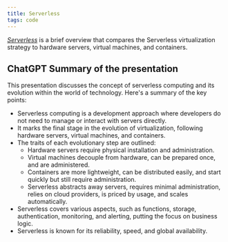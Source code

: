```yaml
---
title: Serverless
tags: code
---
```


<a href="/assets/serverless/"><cite>Serverless</cite></a> is a brief overview that compares the Serverless virtualization strategy to hardware servers, virtual machines, and containers.

## ChatGPT Summary of the presentation

This presentation discusses the concept of serverless computing and its evolution within the world of technology. Here's a summary of the key points:

- Serverless computing is a development approach where developers do not need to manage or interact with servers directly.
- It marks the final stage in the evolution of virtualization, following hardware servers, virtual machines, and containers.
- The traits of each evolutionary step are outlined:
  - Hardware servers require physical installation and administration.
  - Virtual machines decouple from hardware, can be prepared once, and are administered.
  - Containers are more lightweight, can be distributed easily, and start quickly but still require administration.
  - Serverless abstracts away servers, requires minimal administration, relies on cloud providers, is priced by usage, and scales automatically.
- Serverless covers various aspects, such as functions, storage, authentication, monitoring, and alerting, putting the focus on business logic.
- Serverless is known for its reliability, speed, and global availability.

